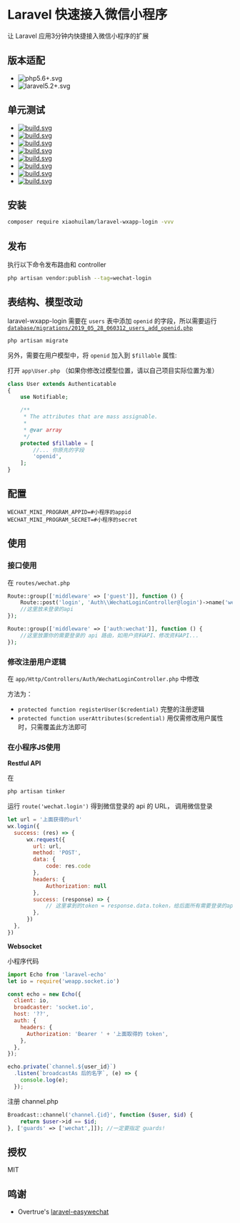 # Laravel 快速接入微信小程序
让 Laravel 应用3分钟内快捷接入微信小程序的扩展


## 版本适配
- ![php5.6+.svg](https://img.shields.io/badge/PHP-5.6+-4c1.svg)
- ![laravel5.2+.svg](https://img.shields.io/badge/Laravel-5.2+-4c1.svg)

## 单元测试
- [![build.svg](https://badges.herokuapp.com/travis/xiaohuilam/laravel-wxapp-login?branch=master&env=LARAVEL=%276.0.*%27&label=6.0)](https://travis-ci.org/xiaohuilam/laravel-wxapp-login)
- [![build.svg](https://badges.herokuapp.com/travis/xiaohuilam/laravel-wxapp-login?branch=master&env=LARAVEL=%275.8.*%27&label=5.8)](https://travis-ci.org/xiaohuilam/laravel-wxapp-login)
- [![build.svg](https://badges.herokuapp.com/travis/xiaohuilam/laravel-wxapp-login?branch=master&env=LARAVEL=%275.7.*%27&label=5.7)](https://travis-ci.org/xiaohuilam/laravel-wxapp-login)
- [![build.svg](https://badges.herokuapp.com/travis/xiaohuilam/laravel-wxapp-login?branch=master&env=LARAVEL=%275.6.*%27&label=5.6)](https://travis-ci.org/xiaohuilam/laravel-wxapp-login)
- [![build.svg](https://badges.herokuapp.com/travis/xiaohuilam/laravel-wxapp-login?branch=master&env=LARAVEL=%275.5.*%27&label=5.5)](https://travis-ci.org/xiaohuilam/laravel-wxapp-login)
- [![build.svg](https://badges.herokuapp.com/travis/xiaohuilam/laravel-wxapp-login?branch=master&env=LARAVEL=%275.4.*%27&label=5.4)](https://travis-ci.org/xiaohuilam/laravel-wxapp-login)
- [![build.svg](https://badges.herokuapp.com/travis/xiaohuilam/laravel-wxapp-login?branch=master&env=LARAVEL=%275.3.*%27&label=5.3)](https://travis-ci.org/xiaohuilam/laravel-wxapp-login)
- [![build.svg](https://badges.herokuapp.com/travis/xiaohuilam/laravel-wxapp-login?branch=master&env=LARAVEL=%275.2.*%27&label=5.2)](https://travis-ci.org/xiaohuilam/laravel-wxapp-login)



## 安装
```bash
composer require xiaohuilam/laravel-wxapp-login -vvv
```

## 发布
执行以下命令发布路由和 controller
```bash
php artisan vendor:publish --tag=wechat-login
```

## 表结构、模型改动
laravel-wxapp-login 需要在 `users` 表中添加 `openid` 的字段，所以需要运行 [`database/migrations/2019_05_28_060312_users_add_openid.php`](https://github.com/xiaohuilam/laravel-wxapp-login/blob/master/publishes/migrations/2019_05_28_060312_users_add_openid.php)
```bash
php artisan migrate
```

另外，需要在用户模型中，将 `openid` 加入到 `$fillable` 属性:

打开 `app\User.php` （如果你修改过模型位置，请以自己项目实际位置为准）
```php
class User extends Authenticatable
{
    use Notifiable;

    /**
     * The attributes that are mass assignable.
     *
     * @var array
     */
    protected $fillable = [
        //... 你原先的字段
        'openid',
    ];
}
```

## 配置
```env
WECHAT_MINI_PROGRAM_APPID=#小程序的appid
WECHAT_MINI_PROGRAM_SECRET=#小程序的secret
```

## 使用

### 接口使用

在 `routes/wechat.php`
```php
Route::group(['middleware' => ['guest']], function () {
    Route::post('login', 'Auth\\WechatLoginController@login')->name('wechat.login');
    //这里放未登录的api
});

Route::group(['middleware' => ['auth:wechat']], function () {
    //这里放置你的需要登录的 api 路由，如用户资料API、修改资料API...
});
```

### 修改注册用户逻辑

在 `app/Http/Controllers/Auth/WechatLoginController.php` 中修改

方法为：
- `protected function registerUser($credential)` 完整的注册逻辑
- `protected function userAttributes($credential)` 用仅需修改用户属性时，只需覆盖此方法即可


### 在小程序JS使用

**Restful API**

在
```bash
php artisan tinker
```
运行 `route('wechat.login')` 得到微信登录的 api 的 URL， 调用微信登录
```javascript
let url = '上面获得的url'
wx.login({
  success: (res) => {
      wx.request({
        url: url,
        method: 'POST',
        data: {
            code: res.code
        },
        headers: {
            Authorization: null
        },
        success: (response) => {
            // 这里拿到的token = response.data.token，给后面所有需要登录的api都带上 {headers: {Authorization: response.data.token}}
        },
      })
  },
})
```

**Websocket**

小程序代码
```javascript
import Echo from 'laravel-echo'
let io = require('weapp.socket.io')

const echo = new Echo({
  client: io,
  broadcaster: 'socket.io',
  host: '??',
  auth: {
    headers: {
      Authorization: 'Bearer ' + '上面取得的 token',
    },
  },
});

echo.private(`channel.${user_id}`)
  .listen(`broadcastAs 后的名字`, (e) => {
    console.log(e);
  });
```

注册 channel.php
```php
Broadcast::channel('channel.{id}', function ($user, $id) {
    return $user->id == $id;
}, ['guards' => ['wechat',]]); //一定要指定 guards!

```

## 授权
MIT

## 鸣谢
- Overtrue's [laravel-easywechat](https://github.com/overtrue/laravel-wechat)
